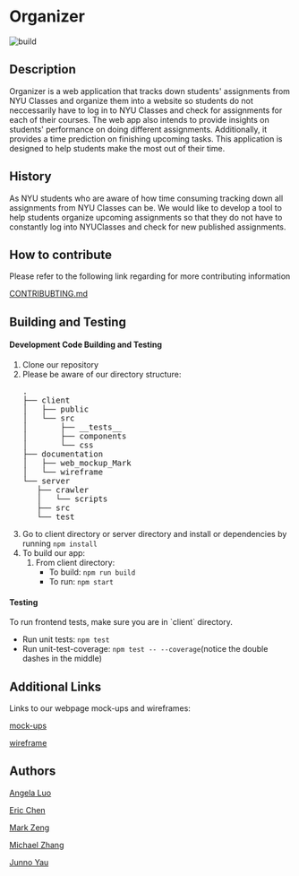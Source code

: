 <h1>Organizer</h1>

![build](https://travis-ci.com/nyu-software-engineering/organizer.svg?branch=master)

<h2>Description</h2>
  <p>Organizer is a web application that tracks down students' assignments from NYU Classes and organize them into a website so students do not neccessarily have to log in to NYU Classes and check for assignments for each of their courses. The web app also intends to provide insights on students' performance on doing different assignments. Additionally, it provides a time prediction on finishing upcoming tasks. This application is designed to help students make the most out of their time.</p>
  
  
 <h2>History</h2>
 <p>As NYU students who are aware of how time consuming tracking down all assignments from NYU Classes can be. We would like to develop a tool to help students organize upcoming assignments so that they do not have to constantly log into NYUClasses and check for new published assignments.</p>
 
 
  <h2>How to contribute</h2>
  <p>Please refer to the following link regarding for more contributing information </p>
  
  [CONTRIBUBTING.md](https://github.com/nyu-software-engineering/organizer/blob/master/CONTRIBUTING.md)
  
 <h2>Building and Testing </h2>
 
<h4>Development Code Building and Testing</h4>
  
   1. Clone our repository
   2. Please be aware of our directory structure:
      <pre>
      .
      ├── client
      │   ├── public
      │   └── src
      │       ├── __tests__
      │       ├── components
      │       └── css
      ├── documentation
      │   ├── web_mockup_Mark
      │   └── wireframe
      └── server
         ├── crawler
         │   └── scripts
         ├── src
         └── test
      </pre>
   3. Go to client directory or server directory and install or dependencies by running <code>npm install</code>
   4. To build our app:
      1. From client directory: 
         * To build: <code>npm run build</code>
         * To run: <code>npm start</code>
  
<h4>Testing</h4>
   To run frontend tests, make sure you are in `client` directory.
  
  * Run unit tests: <code>npm test</code>
  * Run unit-test-coverage: <code>npm test -- --coverage</code>(notice the double dashes in the middle)
  
   
  <h2>Additional Links</h2>
   Links to our webpage mock-ups and wireframes:

  [mock-ups](documentation/web_mockup_Mark/mockup.md)

  [wireframe](documentation/wireframe)
  
  <h2>Authors</h2>

[Angela Luo](https://github.com/aqlangela)

[Eric Chen](https://github.com/Zerichen)

[Mark Zeng](https://github.com/Mark-Zeng)

[Michael Zhang](https://github.com/MichaelZhangty)

[Junno Yau](https://github.com/jq488)

